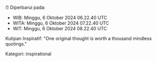 ⏰ Diperbarui pada:
- WIB: Minggu, 6 Oktober 2024 06.22.40 UTC
- WITA: Minggu, 6 Oktober 2024 07.22.40 UTC
- WIT: Minggu, 6 Oktober 2024 08.22.40 UTC

Kutipan Inspiratif:
"One original thought is worth a thousand mindless quotings."


Kategori: inspirational

